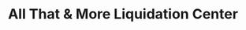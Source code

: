 ---
title: "All That & More Liquidation Center"
url: /fosston/all-that-und-more-liquidation-center/
shop: Kramladen
---